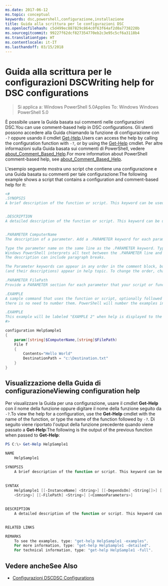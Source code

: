 ```yaml
---
ms.date: 2017-06-12
ms.topic: conceptual
keywords: dsc,powershell,configurazione,installazione
title: Guida alla scrittura per le configurazioni DSC
ms.openlocfilehash: c5d499ec887829c864c0f63f64af2d0a7738220b
ms.sourcegitcommit: 99227f62dcf827354770eb2c3e95c5cf6a3118b4
ms.translationtype: HT
ms.contentlocale: it-IT
ms.lasthandoff: 03/15/2018
---
```

# <a name="writing-help-for-dsc-configurations"></a><span data-ttu-id="2cf57-103">Guida alla scrittura per le configurazioni DSC</span><span class="sxs-lookup"><span data-stu-id="2cf57-103">Writing help for DSC configurations</span></span>

><span data-ttu-id="2cf57-104">Si applica a: Windows PowerShell 5.0</span><span class="sxs-lookup"><span data-stu-id="2cf57-104">Applies To: Windows Windows PowerShell 5.0</span></span>

<span data-ttu-id="2cf57-105">È possibile usare la Guida basata sui commenti nelle configurazioni DSC.</span><span class="sxs-lookup"><span data-stu-id="2cf57-105">You can use comment-based help in DSC configurations.</span></span> <span data-ttu-id="2cf57-106">Gli utenti possono accedere alla Guida chiamando la funzione di configurazione con `-?` oppure usando il cmdlet [Get-Help](https://technet.microsoft.com/library/hh849696.aspx).</span><span class="sxs-lookup"><span data-stu-id="2cf57-106">Users can access the help by calling the configuration function with `-?`, or by using the [Get-Help](https://technet.microsoft.com/library/hh849696.aspx) cmdlet.</span></span> <span data-ttu-id="2cf57-107">Per altre informazioni sulla Guida basata sui commenti di PowerShell, vedere [about_Comment_Based_Help](https://technet.microsoft.com/library/hh847834.aspx).</span><span class="sxs-lookup"><span data-stu-id="2cf57-107">For more information about PowerShell comment-based help, see [about_Comment_Based_Help](https://technet.microsoft.com/library/hh847834.aspx).</span></span>

<span data-ttu-id="2cf57-108">L'esempio seguente mostra uno script che contiene una configurazione e una Guida basata su commenti per tale configurazione:</span><span class="sxs-lookup"><span data-stu-id="2cf57-108">The following example shows a script that contains a configuration and comment-based help for it:</span></span>

```powershell
<#
.SYNOPSIS
A brief description of the function or script. This keyword can be used only once for each configuration.


.DESCRIPTION
A detailed description of the function or script. This keyword can be used only once for each configuration.


.PARAMETER ComputerName
The description of a parameter. Add a .PARAMETER keyword for each parameter in the function or script syntax.

Type the parameter name on the same line as the .PARAMETER keyword. Type the parameter description on the lines following the .PARAMETER keyword. 
Windows PowerShell interprets all text between the .PARAMETER line and the next keyword or the end of the comment block as part of the parameter description. 
The description can include paragraph breaks.

The Parameter keywords can appear in any order in the comment block, but the function or script syntax determines the order in which the parameters 
(and their descriptions) appear in help topic. To change the order, change the syntax.

.PARAMETER FilePath
Provide a PARAMETER section for each parameter that your script or function accepts.

.EXAMPLE
A sample command that uses the function or script, optionally followed by sample output and a description. Repeat this keyword for each example. If you have multiple examples,
there is no need to number them. PowerShell will number the examples in help text.

.EXAMPLE
This example will be labeled "EXAMPLE 2" when help is displayed to the user.
#>

configuration HelpSample1
{
    param([string]$ComputerName,[string]$FilePath)
    File f
    {
        Contents="Hello World"
        DestinationPath = "c:\Destination.txt"
    }
}
```

## <a name="viewing-configuration-help"></a><span data-ttu-id="2cf57-109">Visualizzazione della Guida di configurazione</span><span class="sxs-lookup"><span data-stu-id="2cf57-109">Viewing configuration help</span></span>

<span data-ttu-id="2cf57-110">Per visualizzare la Guida per una configurazione, usare il cmdlet **Get-Help** con il nome della funzione oppure digitare il nome della funzione seguito da `-?`.</span><span class="sxs-lookup"><span data-stu-id="2cf57-110">To view the help for a configuration, use the **Get-Help** cmdlet with the name of the function, or type the name of the function followed by `-?`.</span></span> <span data-ttu-id="2cf57-111">Di seguito viene riportato l'output della funzione precedente quando viene passato a **Get-Help**:</span><span class="sxs-lookup"><span data-stu-id="2cf57-111">The following is the output of the previous function when passed to **Get-Help**:</span></span>

```powershell
PS C:\> Get-Help HelpSample1

NAME
    HelpSample1
    
SYNOPSIS
    A brief description of the function or script. This keyword can be used only once for each configuration.
    
    
SYNTAX
    HelpSample1 [[-InstanceName] <String>] [[-DependsOn] <String[]>] [[-OutputPath] <String>] [[-ConfigurationData] <Hashtable>] [[-ComputerName] 
    <String>] [[-FilePath] <String>] [<CommonParameters>]
    
    
DESCRIPTION
    A detailed description of the function or script. This keyword can be used only once for each configuration.
    

RELATED LINKS

REMARKS
    To see the examples, type: "get-help HelpSample1 -examples".
    For more information, type: "get-help HelpSample1 -detailed".
    For technical information, type: "get-help HelpSample1 -full".
```

## <a name="see-also"></a><span data-ttu-id="2cf57-112">Vedere anche</span><span class="sxs-lookup"><span data-stu-id="2cf57-112">See Also</span></span>
* [<span data-ttu-id="2cf57-113">Configurazioni DSC</span><span class="sxs-lookup"><span data-stu-id="2cf57-113">DSC Configurations</span></span>](configurations.md)

